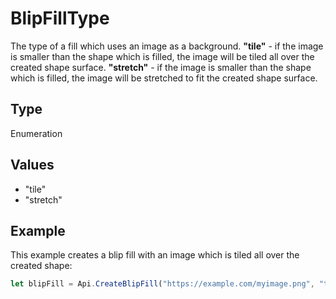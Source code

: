 # BlipFillType

The type of a fill which uses an image as a background.**"tile"** - if the image is smaller than the shape which is filled, the image will be tiled all over the created shape surface.**"stretch"** - if the image is smaller than the shape which is filled, the image will be stretched to fit the created shape surface.

## Type

Enumeration

## Values

- "tile"
- "stretch"


## Example

This example creates a blip fill with an image which is tiled all over the created shape:

```javascript editor-pptx
let blipFill = Api.CreateBlipFill("https://example.com/myimage.png", "tile");
```
